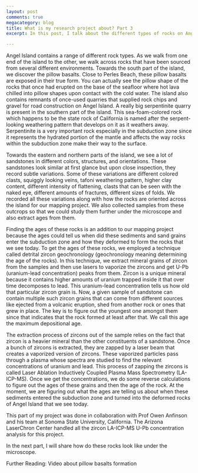 ```yaml
---
layout: post
comments: true
megacategory: blog
title: What is my research project about? Part 3
excerpt: In this post, I talk about the different types of rocks on Angel Island and how we found the ages of these rocks using a laser, some plasma, and zircons.

---
```

  
Angel Island contains a range of different rock types. As we walk from one end of the island to the other, we walk across rocks that have been sourced from several different environments. Towards the south part of the island, we discover the pillow basalts. Close to Perles Beach, these pillow basalts are exposed in their true form. You can actually see the pillow shape of the rocks that once had erupted on the base of the seafloor where hot lava chilled into pillow shapes upon contact with the cold water. The island also contains remnants of once-used quarries that supplied rock chips and gravel for road construction on Angel Island. A really big serpentinite quarry is present in the southern part of the island. This sea-foam-colored rock which happens to be the state rock of California is named after the serpent-looking weathering pattern that develops on it as it weathers away. Serpentinite is a very important rock especially in the subduction zone since it represents the hydrated portion of the mantle and affects the way rocks within the subduction zone make their way to the surface.

Towards the eastern and northern parts of the island, we see a lot of sandstones in different colors, structures, and orientations. These sandstones look similar at first glance but upon close inspection, they record subtle variations. Some of these variations are different colored clasts, squiggly looking veins, tafoni weathering pattern, higher clay content, different intensity of flattening, clasts that can be seen with the naked eye, different amounts of fractures, different sizes of folds. We recorded all these variations along with how the rocks are oriented across the island for our mapping project. We also collected samples from these outcrops so that we could study them further under the microscope and also extract ages from them.
 
Finding the ages of these rocks is an addition to our mapping project because the ages could tell us when did these sediments and sand grains enter the subduction zone and how they deformed to form the rocks that we see today. To get the ages of these rocks, we employed a technique called detrital zircon geochronology (geochronology meaning determining the age of the rocks). In this technique, we extract mineral grains of zircon from the samples and then use lasers to vaporize the zircons and get U-Pb (uranium-lead concentration) peaks from them. Zircon is a unique mineral because it contains higher amounts of uranium trapped inside it that over time decomposes to lead. This uranium-lead concentration tells us how old that particular zircon grain is. Now, a given sample of sandstone can contain multiple such zircon grains that can come from different sources like ejected from a volcanic eruption, shed from another rock or ones that grew in place. The key is to figure out the youngest one amongst them since that indicates that the rock formed at least after that. We call this age the maximum depositional age. 

The extraction process of zircons out of the sample relies on the fact that zircon is a heavier mineral than the other constituents of a sandstone. Once a bunch of zircons is extracted, they are zapped by a laser beam that creates a vaporized version of zircons. These vaporized particles pass through a plasma whose spectra are studied to find the relevant concentrations of uranium and lead. This process of zapping the zircons is called Laser Ablation Inductively Coupled Plasma Mass Spectrometry (LA-ICP-MS). Once we get the concentrations, we do some reverse calculations to figure out the ages of these grains and then the age of the rock. At the moment, we are figuring out what the ages are telling us about when these sediments entered the subduction zone and turned into the deformed rocks of Angel Island that we see today. 
  
This part of my project was done in collaboration with Prof Owen Anfinson and his team at Sonoma State University, California. The Arizona LaserChron Center handled all the zircon LA-ICP-MS U-Pb concentration analysis for this project. 

In the next part, I will share how do these rocks look like under the microscope. 

Further Reading:
Video about pillow basalts formation

  
